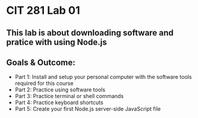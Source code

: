 # CIT 281 Lab 01

## This lab is about downloading software and pratice with using Node.js

## Goals & Outcome:
  - Part 1: Install and setup your personal computer with the software tools required for this course
  - Part 2: Practice using software tools
  - Part 3: Practice terminal or shell commands
  - Part 4: Practice keyboard shortcuts
  - Part 5: Create your first Node.js server-side JavaScript file

<!-- Insert Photo -->

